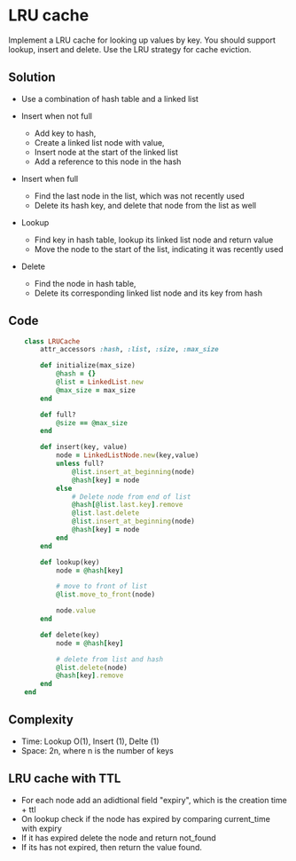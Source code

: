 # LRU cache

Implement a LRU cache for looking up values by key. You should support lookup, insert and delete.
Use the LRU strategy for cache eviction.

## Solution

* Use a combination of hash table and a linked list
* Insert when not full
  * Add key to hash,
  * Create a linked list node with value,
  * Insert node at the start of the linked list
  * Add a reference to this node in the hash

* Insert when full
  * Find the last node in the list, which was not recently used
  * Delete its hash key, and delete that node from the list as well

* Lookup
  * Find key in hash table, lookup its linked list node and return value
  * Move the node to the start of the list, indicating it was recently used

* Delete
  * Find the node in hash table,
  * Delete its corresponding linked list node and its key from hash


## Code

```ruby
    class LRUCache
        attr_accessors :hash, :list, :size, :max_size

        def initialize(max_size)
            @hash = {}
            @list = LinkedList.new
            @max_size = max_size
        end

        def full?
            @size == @max_size
        end

        def insert(key, value)
            node = LinkedListNode.new(key,value)
            unless full?
                @list.insert_at_beginning(node)
                @hash[key] = node
            else
                # Delete node from end of list
                @hash[@list.last.key].remove
                @list.last.delete
                @list.insert_at_beginning(node)
                @hash[key] = node
            end
        end

        def lookup(key)
            node = @hash[key]

            # move to front of list
            @list.move_to_front(node)

            node.value
        end

        def delete(key)
            node = @hash[key]

            # delete from list and hash
            @list.delete(node)
            @hash[key].remove
        end
    end
```

## Complexity

* Time: Lookup O\(1\), Insert \(1\), Delte \(1\)
* Space: 2n, where n is the number of keys

## LRU cache with TTL

* For each node add an adidtional field "expiry", which is the creation time + ttl
* On lookup check if the node has expired by comparing current\_time with expiry
* If it has expired delete the node and return not\_found
* If its has not expired, then return the value found.

